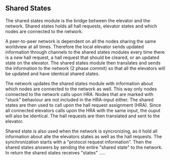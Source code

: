 Shared States
----

The shared states module is the bridge between the elevator and the network. Shared states holds all hall requests, elevator states and which nodes are connected to the network. 

A peer-to-peer network is dependent on all the nodes sharing the same worldview at all times. Therefore the local elevator sends updated information through channels to the shared states modules every time there is a new hall request, a hall request that should be cleared, or an updated state on the elevator. The shared states module then translates and sends the information to the network (2 phase commit) so that all the elevators will be updated and have identical shared states. 

The network updates the shared states module with information about which nodes are connected to the network as well. This way only nodes connected to the network calls upon HRA. Nodes that are marked with "stuck" behaviour are not included in the HRA-input either. The shared states are then used to call upon the hall request assignment (HRA). Since all connected elevators calls upon the HRA with the same input, the ouput will also be identical. The hall requests are then translated and sent to the elevator. 

Shared state is also used when the network is syncronizing, as it hold all information about alle the elevators states as well as the hall requests. The synchronization starts with a "protocol request information". Then the shared states answers by sending the entire "shared state" to the network. In return the shared states receives "states" .....








